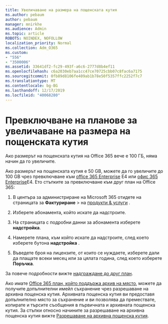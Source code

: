 ```yaml
---
title: Увеличаване на размера на пощенската кутия
ms.author: pebaum
author: pebaum
manager: mnirkhe
ms.audience: Admin
ms.topic: article
ROBOTS: NOINDEX, NOFOLLOW
localization_priority: Normal
ms.collection: Adm_O365
ms.custom:
- "556"
- "3500006"
ms.assetid: 33641df2-fc29-493f-a6c6-2777d8b4ef11
ms.openlocfilehash: c6a2030eb7aa1cc47ce70725cbb07c8fac6a7175
ms.sourcegitcommit: 0fb89d8106fe409ab1b78e50f5357ffc2252f7c7
ms.translationtype: MT
ms.contentlocale: bg-BG
ms.lasthandoff: 12/17/2019
ms.locfileid: "40068280"
---
```

# <a name="switch-plans-to-increase-mailbox-size"></a>Превключване на планове за увеличаване на размера на пощенската кутия

Ако размерът на пощенската кутия на Office 365 вече е 100 ГБ, няма начин да го увеличите.
  
Ако размерът на пощенската кутия е 50 GB, можете да го увеличите до 100 GB чрез превключване към [office 365 Enterprise](https://products.office.com/business/office-365-enterprise-e3-business-software) Е4 или [офис 365 Enterprise](https://products.office.com/business/office-365-enterprise-e5-business-software)Е4. Ето стъпките за превключване към друг план на Office 365:
  
1. В центъра за администриране на Microsoft 365 отидете на страницата за **Фактуриране** \> на [продукти & услуги](https://go.microsoft.com/fwlink/p/?linkid=842054) .

2. Изберете абонамента, който искате да надстроите.

3. На страницата с подробни данни за абонамента изберете **надстройка**.

4. Намерете плана, към който искате да надстроите, след което изберете бутона **надстройка** .

5. Въведете броя на лицензите, от които се нуждаете, изберете дали да плащате всеки месец или за цялата година, след което изберете **Поръчка**.

За повече подробности вижте [надграждане до друг план](https://docs.microsoft.com/office365/admin/subscriptions-and-billing/upgrade-to-different-plan).

Ако имате [Office 365 план, който поддържа архив на място](https://docs.microsoft.com/office365/servicedescriptions/exchange-online-archiving-service-description/exchange-online-archiving-service-description), можете да получите допълнителни имейл съхранение чрез разрешаване на архивна пощенска кутия. Архивната пощенска кутия ви предоставя допълнително място за съхранение и ви позволява да премествате, копирате и търсите съобщения в първичната и архивната пощенска кутия. За стъпки относно начините за разрешаване на архивна пощенска кутия вижте [Разрешаване на архивна пощенска кутия](https://docs.microsoft.com/office365/securitycompliance/enable-archive-mailboxes).
